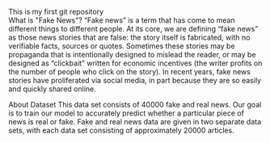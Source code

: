 This is my first git repository 
<br>
What is "Fake News"? “Fake news” is a term that has come to mean different things to different people. At its core, we are defining “fake news” as those news stories that are false: the story itself is fabricated, with no verifiable facts, sources or quotes. Sometimes these stories may be propaganda that is intentionally designed to mislead the reader, or may be designed as “clickbait” written for economic incentives (the writer profits on the number of people who click on the story). In recent years, fake news stories have proliferated via social media, in part because they are so easily and quickly shared online.

About Dataset This data set consists of 40000 fake and real news. Our goal is to train our model to accurately predict whether a particular piece of news is real or fake. Fake and real news data are given in two separate data sets, with each data set consisting of approximately 20000 articles.
